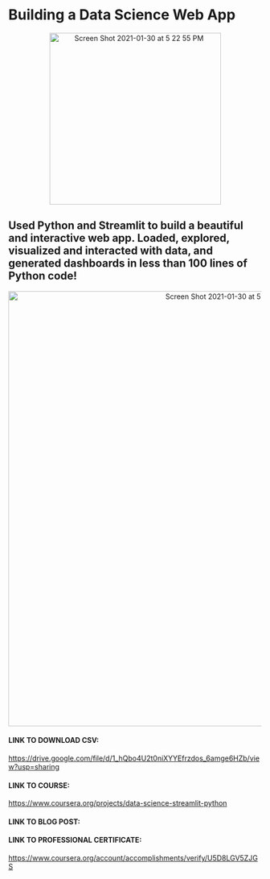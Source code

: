 # Building a Data Science Web App

<p align="center">
<img width="341" alt="Screen Shot 2021-01-30 at 5 22 55 PM" src="https://user-images.githubusercontent.com/53641091/106371968-ced2f580-631f-11eb-87f5-5094ccc3bd38.png">
</p>

## Used Python and Streamlit to build a beautiful and interactive web app. Loaded, explored, visualized and interacted with data, and generated dashboards in less than 100 lines of Python code!

<p align="center">
<img width="864" alt="Screen Shot 2021-01-30 at 5 16 23 PM" src="https://user-images.githubusercontent.com/53641091/106371906-16a54d00-631f-11eb-844a-c03060b24d92.png">
</p>

#### LINK TO DOWNLOAD CSV:
https://drive.google.com/file/d/1_hQbo4U2t0niXYYEfrzdos_6amge6HZb/view?usp=sharing

#### LINK TO COURSE: 
https://www.coursera.org/projects/data-science-streamlit-python

#### LINK TO BLOG POST: 


#### LINK TO PROFESSIONAL CERTIFICATE: 
https://www.coursera.org/account/accomplishments/verify/U5D8LGV5ZJGS
